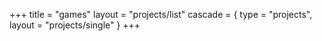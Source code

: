 +++
title = "games"
layout = "projects/list"
cascade = { type = "projects", layout = "projects/single" }
+++
    